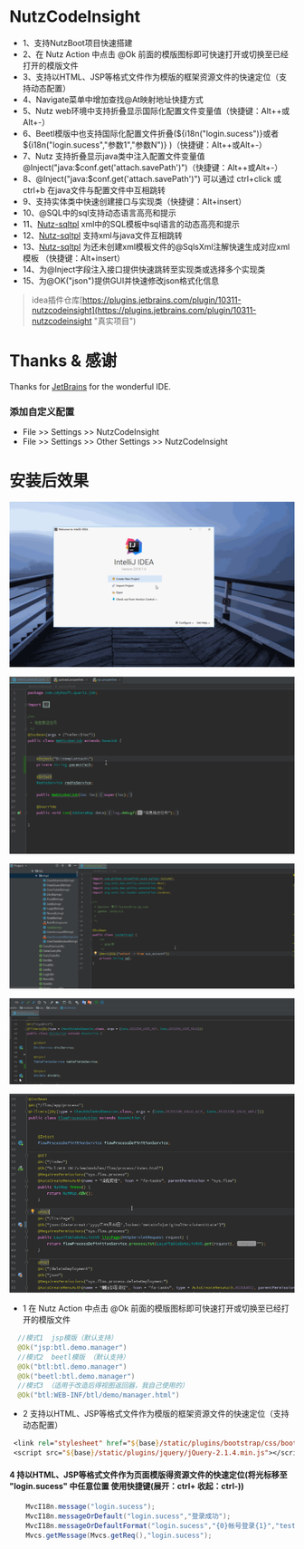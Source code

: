 # NutzCodeInsight
- 1、支持NutzBoot项目快速搭建
- 2、在 Nutz Action 中点击 @Ok 前面的模版图标即可快速打开或切换至已经打开的模版文件
- 3、支持以HTML、JSP等格式文件作为模版的框架资源文件的快速定位（支持动态配置）
- 4、Navigate菜单中增加查找@At映射地址快捷方式
- 5、Nutz web环境中支持折叠显示国际化配置文件变量值（快捷键：Alt++或Alt+-）
- 6、Beetl模版中也支持国际化配置文件折叠(${i18n("login.sucess")}或者${i18n("login.sucess","参数1","参数N")} )（快捷键：Alt++或Alt+-）
- 7、Nutz 支持折叠显示java类中注入配置文件变量值 @Inject("java:$conf.get('attach.savePath')")（快捷键：Alt++或Alt+-）
- 8、@Inject("java:$conf.get('attach.savePath')") 可以通过 ctrl+click 或 ctrl+b 在java文件与配置文件中互相跳转
- 9、支持实体类中快速创建接口与实现类（快捷键：Alt+insert）
- 10、@SQL中的sql支持动态语言高亮和提示
- 11、<a href="https://github.com/threefish/nutz-sqltpl">Nutz-sqltpl</a> xml中的SQL模板中sql语言的动态高亮和提示
- 12、<a href="https://github.com/threefish/nutz-sqltpl">Nutz-sqltpl</a> 支持xml与java文件互相跳转
- 13、<a href="https://github.com/threefish/nutz-sqltpl">Nutz-sqltpl</a> 为还未创建xml模板文件的@SqlsXml注解快速生成对应xml模板 （快捷键：Alt+insert）
- 14、为@Inject字段注入接口提供快速跳转至实现类或选择多个实现类
- 15、为@OK("json")提供GUI并快速修改json格式化信息

>idea插件仓库[https://plugins.jetbrains.com/plugin/10311-nutzcodeinsight](https://plugins.jetbrains.com/plugin/10311-nutzcodeinsight "真实项目")

# Thanks & 感谢

Thanks for [JetBrains](https://www.jetbrains.com/?from=NutzCodeInsight) for the wonderful IDE.

### 添加自定义配置
 - File >> Settings >> NutzCodeInsight
 - File >> Settings >> Other Settings >> NutzCodeInsight

# 安装后效果

![NutzCodeInsight](image/NutzCodeInsight.gif)

![NutzCodeInsight](image/ReferenceContributor.gif)

![NutzCodeInsight](image/NutzSqlTpl.gif)

![NutzCodeInsight](image/NutzServiceIocBean.gif)

![NutzCodeInsight](image/NutzOkJson.gif)

- 1 在 Nutz Action 中点击 @Ok 前面的模版图标即可快速打开或切换至已经打开的模版文件
```java
  //模式1  jsp模版（默认支持）
  @Ok("jsp:btl.demo.manager")
  //模式2  beetl模版 （默认支持）
  @Ok("btl:btl.demo.manager")
  @Ok("beetl:btl.demo.manager")
  //模式3 （适用于改造后得视图返回器，我自己使用的） 
  @Ok("btl:WEB-INF/btl/demo/manager.html")
```
- 2 支持以HTML、JSP等格式文件作为模版的框架资源文件的快速定位（支持动态配置）
```jsp
 <link rel="stylesheet" href="${base}/static/plugins/bootstrap/css/bootstrap.min.css?_=${productVersion}">
 <script src="${base}/static/plugins/jquery/jQuery-2.1.4.min.js"></script>
```
#### 4 持以HTML、JSP等格式文件作为页面模版得资源文件的快速定位(将光标移至 "login.sucess" 中任意位置 使用快捷键(展开：ctrl+ 收起：ctrl-))
```java
    MvcI18n.message("login.sucess");
    MvcI18n.messageOrDefault("login.sucess","登录成功");
    MvcI18n.messageOrDefaultFormat("login.sucess","{0}帐号登录{1}","test","失败");//test帐号登录失败
    Mvcs.getMessage(Mvcs.getReq(),"login.sucess");
```
